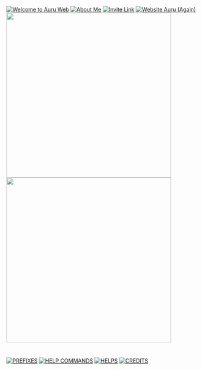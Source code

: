 [![Welcome to Auru Web](/img/_aurudesu.png)](https://auru.vzrenggamani.tk)
[![About Me](/img/auru-about.png)](https://auru.vzrenggamani.tk)
[![Invite Link](/img/_aurubanner-1.png)](INVITECODEHERE)
[![Website Auru (Again)](/img/_aurubanner-2.png)](https://auru.vzrenggamani.tk)
<a href="www.bla.com"> <img src="./img/_aurubanner-3.png" width="430" /></a>
<a href="www.bla.com"> <img src="./img/_aurubanner-4.png" width="430" /></a>

#
[![PREFIXES](/img/auru-prefix.png)]()
[![HELP COMMANDS](/img/auru-roles.png)]()
[![HELPS](/img/auru-help.png)]()
[![CREDITS](/img/auru-credits.png)]()
